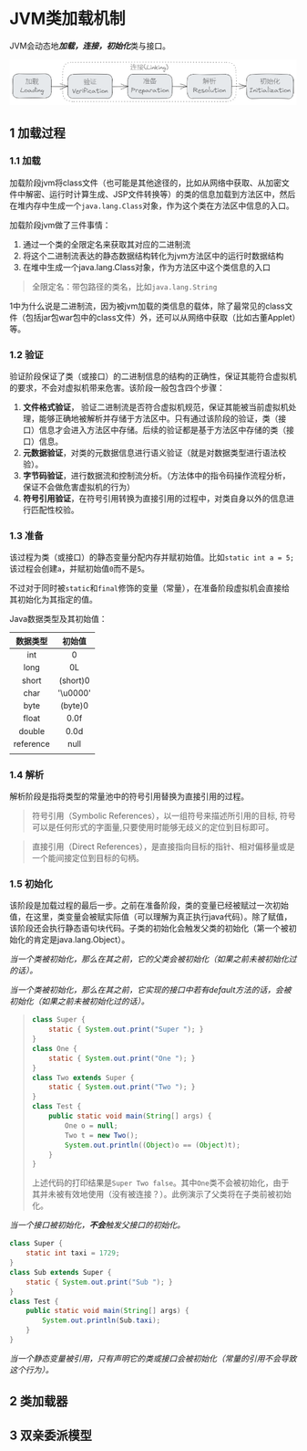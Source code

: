 # JVM类加载机制

JVM会动态地***加载，连接，初始化***类与接口。

![image-20210702214154799](assets/image-20210702214154799.png)

## 1 加载过程

### 1.1 加载

加载阶段jvm将class文件（也可能是其他途径的，比如从网络中获取、从加密文件中解密、运行时计算生成、JSP文件转换等）的类的信息加载到方法区中，然后在堆内存中生成一个`java.lang.Class`对象，作为这个类在方法区中信息的入口。

加载阶段jvm做了三件事情：

1. 通过一个类的全限定名来获取其对应的二进制流
2. 将这个二进制流表达的静态数据结构转化为jvm方法区中的运行时数据结构
3. 在堆中生成一个java.lang.Class对象，作为方法区中这个类信息的入口

> 全限定名：带包路径的类名，比如`java.lang.String`

1中为什么说是二进制流，因为被jvm加载的类信息的载体，除了最常见的class文件（包括jar包war包中的class文件）外，还可以从网络中获取（比如古董Applet）等。

### 1.2 验证

验证阶段保证了类（或接口）的二进制信息的结构的正确性，保证其能符合虚拟机的要求，不会对虚拟机带来危害。该阶段一般包含四个步骤：

1. **文件格式验证**， 验证二进制流是否符合虚拟机规范，保证其能被当前虚拟机处理，能够正确地被解析并存储于方法区中。只有通过该阶段的验证，类（接口）信息才会进入方法区中存储。后续的验证都是基于方法区中存储的类（接口）信息。
2. **元数据验证**，对类的元数据信息进行语义验证（就是对数据类型进行语法校验）。
3. **字节码验证**，进行数据流和控制流分析。（方法体中的指令码操作流程分析，保证不会做危害虚拟机的行为）
4. **符号引用验证**，在符号引用转换为直接引用的过程中，对类自身以外的信息进行匹配性校验。

### 1.3 准备

该过程为类（或接口）的静态变量分配内存并赋初始值。比如`static int a = 5;`该过程会创建`a`，并赋初始值`0`而不是`5`。

不过对于同时被`static`和`final`修饰的变量（常量），在准备阶段虚拟机会直接给其初始化为其指定的值。

Java数据类型及其初始值：

| 数据类型  |  初始值  |
| :-------: | :------: |
|    int    |    0     |
|   long    |    0L    |
|   short   | (short)0 |
|   char    | '\u0000' |
|   byte    | (byte)0  |
|   float   |   0.0f   |
|  double   |   0.0d   |
| reference |   null   |
|           |          |

### 1.4 解析

解析阶段是指将类型的常量池中的符号引用替换为直接引用的过程。

> 符号引用（Symbolic References），以一组符号来描述所引用的目标, 符号可以是任何形式的字面量,只要使用时能够无歧义的定位到目标即可。

> 直接引用（Direct References），是直接指向目标的指针、相对偏移量或是一个能间接定位到目标的句柄。

### 1.5 初始化

该阶段是加载过程的最后一步。之前在准备阶段，类的变量已经被赋过一次初始值，在这里，类变量会被赋实际值（可以理解为真正执行java代码）。除了赋值，该阶段还会执行静态语句块代码。子类的初始化会触发父类的初始化（第一个被初始化的肯定是java.lang.Object）。

*当一个类被初始化，那么在其之前，它的父类会被初始化（如果之前未被初始化过的话）。*

*当一个类被初始化，那么在其之前，它实现的接口中若有default方法的话，会被初始化（如果之前未被初始化过的话）。*

> ```java
> class Super {
>     static { System.out.print("Super "); }
> }
> class One {
>     static { System.out.print("One "); }
> }
> class Two extends Super {
>     static { System.out.print("Two "); }
> }
> class Test {
>     public static void main(String[] args) {
>         One o = null;
>         Two t = new Two();
>         System.out.println((Object)o == (Object)t);
>     }
> }
> ```
>
> 上述代码的打印结果是`Super Two false`。其中`One`类不会被初始化，由于其并未被有效地使用（没有被连接？）。此例演示了父类将在子类前被初始化。

*当一个接口被初始化，**不会**触发父接口的初始化。*

```java
class Super {
    static int taxi = 1729;
}
class Sub extends Super {
    static { System.out.print("Sub "); }
}
class Test {
    public static void main(String[] args) {
        System.out.println(Sub.taxi);
    }
}
```



*当一个静态变量被引用，只有声明它的类或接口会被初始化（常量的引用不会导致这个行为）。*

## 2 类加载器

## 3 双亲委派模型
